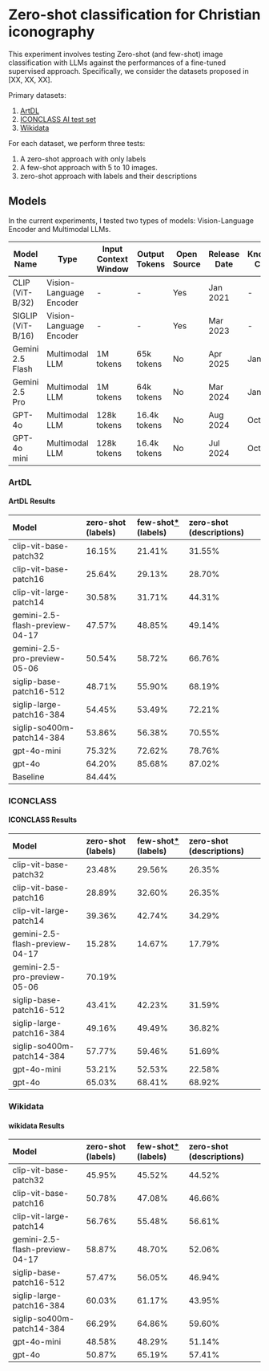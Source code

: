 # Zero-shot classification for Christian iconography

This experiment involves testing Zero-shot (and few-shot) image classification with LLMs against the performances of a fine-tuned supervised approach.
Specifically, we consider the datasets proposed in [XX, XX, XX].

Primary datasets:

1. [ArtDL](https://artdl.org/)
2. [ICONCLASS AI test set](https://iconclass.org/testset/)
3. [Wikidata]()

For each dataset, we perform three tests:

1. A zero-shot approach with only labels
2. A few-shot approach with 5 to 10 images.
3. zero-shot approach with labels and their descriptions

## Models

In the current experiments, I tested two types of models: Vision-Language Encoder and Multimodal LLMs.

| Model Name        | Type                     | Input Context Window     | Output Tokens     | Open Source | Release Date | Knowledge Cut-off |
|------------------|--------------------------|--------------------------|-------------------|--------------|---------------|--------------------|
| CLIP (ViT-B/32)   | Vision-Language Encoder   | -                      | -               | Yes        | Jan 2021      | -               |
| SIGLIP (ViT-B/16) | Vision-Language Encoder   | -                      | -               | Yes        | Mar 2023      | -               |
| Gemini 2.5 Flash  | Multimodal LLM            | 1M tokens                | 65k tokens    | No         | Apr 2025      | Jan 2025    |
| Gemini 2.5 Pro    | Multimodal LLM            | 1M tokens                | 64k tokens    | No         | Mar 2024      | Jan 2025   |
| GPT-4o            | Multimodal LLM            | 128k tokens              | 16.4k tokens     | No         | Aug 2024      | Oct 2023           |
| GPT-4o mini       | Multimodal LLM            | 128k tokens              | 16.4k tokens     | No         | Jul 2024      | Oct 2023           |

### ArtDL

#### ArtDL Results
| Model                          | zero-shot (labels)   | few-shot[*](dataset/ArtDL-data/few-shot/README.md) (labels)   | zero-shot (descriptions)   |
|:-------------------------------|:---------------------|:--------------------------------------------------------------|:---------------------------|
| clip-vit-base-patch32          | 16.15%               | 21.41%                                                        | 31.55%                     |
| clip-vit-base-patch16          | 25.64%               | 29.13%                                                        | 28.70%                     |
| clip-vit-large-patch14         | 30.58%               | 31.71%                                                        | 44.31%                     |
| gemini-2.5-flash-preview-04-17 | 47.57%               | 48.85%                                                        | 49.14%                     |
| gemini-2.5-pro-preview-05-06   | 50.54%               | 58.72%                                                        | 66.76%                     |
| siglip-base-patch16-512        | 48.71%               | 55.90%                                                        | 68.19%                     |
| siglip-large-patch16-384       | 54.45%               | 53.49%                                                        | 72.21%                     |
| siglip-so400m-patch14-384      | 53.86%               | 56.38%                                                        | 70.55%                     |
| gpt-4o-mini                    | 75.32%               | 72.62%                                                        | 78.76%                     |
| gpt-4o                         | 64.20%               | 85.68%                                                        | 87.02%                     |
| Baseline                       | 84.44%               |                                                               |                            |

### ICONCLASS

#### ICONCLASS Results
| Model                          | zero-shot (labels)   | few-shot[*](dataset/ICONCLASS-data/few-shot/README.md) (labels)   | zero-shot (descriptions)   |
|:-------------------------------|:---------------------|:------------------------------------------------------------------|:---------------------------|
| clip-vit-base-patch32          | 23.48%               | 29.56%                                                            | 26.35%                     |
| clip-vit-base-patch16          | 28.89%               | 32.60%                                                            | 26.35%                     |
| clip-vit-large-patch14         | 39.36%               | 42.74%                                                            | 34.29%                     |
| gemini-2.5-flash-preview-04-17 | 15.28%               | 14.67%                                                            | 17.79%                     |
| gemini-2.5-pro-preview-05-06   | 70.19%               |                                                                   |                            |
| siglip-base-patch16-512        | 43.41%               | 42.23%                                                            | 31.59%                     |
| siglip-large-patch16-384       | 49.16%               | 49.49%                                                            | 36.82%                     |
| siglip-so400m-patch14-384      | 57.77%               | 59.46%                                                            | 51.69%                     |
| gpt-4o-mini                    | 53.21%               | 52.53%                                                            | 22.58%                     |
| gpt-4o                         | 65.03%               | 68.41%                                                            | 68.92%                     |

### Wikidata

#### wikidata Results
| Model                          | zero-shot (labels)   | few-shot[*](dataset/wikidata-data/few-shot/README.md) (labels)   | zero-shot (descriptions)   |
|:-------------------------------|:---------------------|:-----------------------------------------------------------------|:---------------------------|
| clip-vit-base-patch32          | 45.95%               | 45.52%                                                           | 44.52%                     |
| clip-vit-base-patch16          | 50.78%               | 47.08%                                                           | 46.66%                     |
| clip-vit-large-patch14         | 56.76%               | 55.48%                                                           | 56.61%                     |
| gemini-2.5-flash-preview-04-17 | 58.87%               | 48.70%                                                           | 52.06%                     |
| siglip-base-patch16-512        | 57.47%               | 56.05%                                                           | 46.94%                     |
| siglip-large-patch16-384       | 60.03%               | 61.17%                                                           | 43.95%                     |
| siglip-so400m-patch14-384      | 66.29%               | 64.86%                                                           | 59.60%                     |
| gpt-4o-mini                    | 48.58%               | 48.29%                                                           | 51.14%                     |
| gpt-4o                         | 50.87%               | 65.19%                                                           | 57.41%                     |
